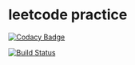 # leetcode practice

[![Codacy Badge](https://api.codacy.com/project/badge/Grade/5e76217344744042af9498ebbc0faa45)](https://www.codacy.com/manual/liujiajun1994/leetcode?utm_source=github.com&amp;utm_medium=referral&amp;utm_content=liujiajun1994/leetcode&amp;utm_campaign=Badge_Grade)

[![Build Status](https://travis-ci.com/liujiajun1994/leetcode.svg?branch=master)](https://travis-ci.com/liujiajun1994/leetcode)
